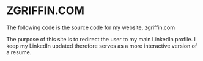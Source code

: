# ZGRIFFIN.COM
The following code is the source code for my website, zgriffin.com

The purpose of this site is to redirect the user to my main LinkedIn profile. I keep my LinkedIn updated therefore serves as a more interactive version of a resume.

